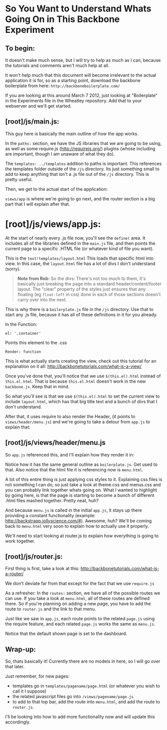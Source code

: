 # So You Want to Understand Whats Going On in This Backbone Experiment	

## To begin:

It doesn't make much sense, but I will try to help as much as I can, because the tutorials and comments aren't much help at all. 

It won't help much that this document will become irrelevant to the actual application it is for, so as a starting point, download the backbone boilerplate from here: `http://backboneboilerplate.com/`

If you are looking at this around March 7 2012, just looking at "Boilerplate" in the Experiments file in the Wheatley repository. Add that to your webserver and we'll get started.

## [root]/js/main.js:

This guy here is basically the main outline of how the app works. 

In the `paths:` section, we have the JS libraries that we are going to be using, as well as some require.js (http://requirejs.org/) plugins (whose including are important, though I am unaware of what they do).

The `templates: ../templates` addition to paths is important. This references the templates folder outside of the `/js` directory. Its just something small to add to keep anything that isn't a .js file out of the `/js` directory. This is pretty useful.

Then, we get to the actual start of the application:

`views/app` is where we're going to go next, and the router section is a big part that I will explain after that.

# [root]/js/views/app.js:

At the start of nearly every .js file now, you'll see the `define(` area. It includes all of the libraries defined in the `main.js` file, and then points the current page to a specific .HTML file (or whatever kind of file you want).

This is the `text!templates/layout.html`
This loads that specific html into view. In this case, the `layout.html` file has a lot of divs I don't understand (sorry).

> **Note from Rob:** So the divs: There's not too much to them, it's basically just
> breaking the page into a standard header/content/footer layout. The "clear" 
> property of the styles just ensures that any floating (eg `float:left` in css) done in 
> each of those sections doesn't carry over into the next.

This is why there is a `boilerplate.js` file in the `/js` directory. Use that to start any .js file, because it has all of these definitions in it for you already.

In the Function:

    el: '.container'

Points this element to the .css

    Render: function

This is what actually starts creating the view, check out this tutorial for an explanation on it all: http://backbonetutorials.com/what-is-a-view/

Once you've done that, you'll notice that we use `$(this.el).html` instead of `this.el.html`. That is because `this.el.html` doesn't work in the new `backbone.js`. Keep that in mind. 

So what you'll see is that we use `$(this.el).html` to set the current view to include `layout.html`, which has that big title text and a bunch of divs that I don't understand.

After that, it uses require to also render the Header, (it points to `views/header/menu.js`) and we're going to take a detour from `app.js` to explain that:

## [root]/js/views/header/menu.js

So `app.js` referenced this, and I'll explain how they render it in:

Notice how it has the same general outline as `boilerplate.js`. Get used to that. Also notice that the html file it is referencing now is `menu.html`.

A lot of this entire thing is just applying css styles to it. Explaining css files is not something I can do, so just take a look at theme.css and menus.css and you can probably link together whats going on. What I wanted to highlight by going here, is that the page is starting to become a bunch of different .html files mashed together. Pretty neat, huh?

And because `menu.js` is called in the initial `app.js`, it stays up there providing a constant functionality (example: http://backstrapp.jollyscience.com/#). Awesome, huh? We'll be coming back to `menu.html` very soon to explain how to actually use it properly.

We'll need to start looking at router.js to explain how everything is going to work together.

## [root]/js/router.js:

First thing is first, take a look at this: http://backbonetutorials.com/what-is-a-router/

We don't deviate far from that except for the fact that we use `require.js`

As a refresher: In the `routes:` section, we have all of the possible routes we can use. If you take a look at `menu.html`, all of these routes are defined there. So if you're planning on adding a new page, you have to add the route  to `router.js` and the link to that menu.

Just like we saw in `app.js`, each route points to the related `page.js` using the require feature, and each related `page.js` works the same as `menu.js`.

Notice that the default shown page is set to the dashboard.

## Wrap-up:

So, thats basically it! Currently there are no models in here, so I will go over that later.

Just remember, for new pages:

* templates go in `templates/pagename/page.html` (or whatever you wish to call it I suppose)
* the related javascript files go into  `/views/pagename/page.js`
* to add to that top bar, add the route into `menu.html`, and add the route to `router.js`.

I'll be looking into how to add more functionality now and will update this accordingly.